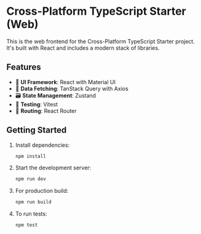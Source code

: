 # Cross-Platform TypeScript Starter (Web)

This is the web frontend for the Cross-Platform TypeScript Starter project.
It's built with React and includes a modern stack of libraries.

## Features

- 🎨 **UI Framework**: React with Material UI
- 🔄 **Data Fetching**: TanStack Query with Axios
- 🗃️ **State Management**: Zustand
- 🧪 **Testing**: Vitest
- 🧭 **Routing**: React Router

## Getting Started

1. Install dependencies:

   ```bash
   npm install
   ```

2. Start the development server:

   ```bash
   npm run dev
   ```

3. For production build:

   ```bash
   npm run build
   ```

4. To run tests:
   ```bash
   npm test
   ```
